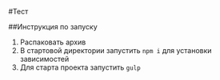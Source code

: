 #Тест

##Инструкция по запуску

1. Распаковать архив
2. В стартовой директории запустить `npm i` для установки зависимостей
3. Для старта проекта запустить `gulp`


